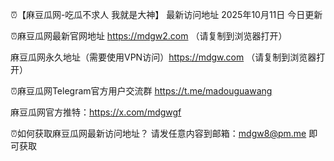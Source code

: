 ⏰【麻豆瓜网-吃瓜不求人 我就是大神】
最新访问地址  2025年10月11日 今日更新


⏰麻豆瓜网最新官网地址 https://mdgw2.com     （请复制到浏览器打开）

麻豆瓜网永久地址（需要使用VPN访问）https://mdgw.com   （请复制到浏览器打开）

⏰麻豆瓜网Telegram官方用户交流群   https://t.me/madouguawang

麻豆瓜网官方推特：https://x.com/mdgwgf

⏰如何获取麻豆瓜网最新访问地址？ 请发任意内容到邮箱：mdgw8@pm.me 即可获取
